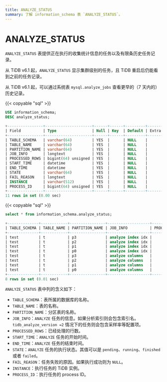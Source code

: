 ```yaml
---
title: ANALYZE_STATUS
summary: 了解 information_schema 表 `ANALYZE_STATUS`。
---
```


# ANALYZE_STATUS

`ANALYZE_STATUS` 表提供正在执行的收集统计信息的任务以及有限条历史任务记录。

从 TiDB v6.1 起，`ANALYZE_STATUS` 显示集群级别的任务，且 TiDB 重启后仍能看到之前的任务记录。

从 TiDB v6.1 起，可以通过系统表 `mysql.analyze_jobs` 查看更早的（7 天内的） 历史记录。

{{< copyable "sql" >}}

```sql
USE information_schema;
DESC analyze_status;
```

```sql
+----------------+---------------------+------+------+---------+-------+
| Field          | Type                | Null | Key  | Default | Extra |
+----------------+---------------------+------+------+---------+-------+
| TABLE_SCHEMA   | varchar(64)         | YES  |      | NULL    |       |
| TABLE_NAME     | varchar(64)         | YES  |      | NULL    |       |
| PARTITION_NAME | varchar(64)         | YES  |      | NULL    |       |
| JOB_INFO       | longtext            | YES  |      | NULL    |       |
| PROCESSED_ROWS | bigint(64) unsigned | YES  |      | NULL    |       |
| START_TIME     | datetime            | YES  |      | NULL    |       |
| END_TIME       | datetime            | YES  |      | NULL    |       |
| STATE          | varchar(64)         | YES  |      | NULL    |       |
| FAIL_REASON    | longtext            | YES  |      | NULL    |       |
| INSTANCE       | varchar(512)        | YES  |      | NULL    |       |
| PROCESS_ID     | bigint(64) unsigned | YES  |      | NULL    |       |
+----------------+---------------------+------+------+---------+-------+
11 rows in set (0.00 sec)
```

{{< copyable "sql" >}}

```sql
select * from information_schema.analyze_status;
```

```sql
+--------------+------------+----------------+-------------------+----------------+---------------------+---------------------+----------+-------------+----------------+------------+
| TABLE_SCHEMA | TABLE_NAME | PARTITION_NAME | JOB_INFO          | PROCESSED_ROWS | START_TIME          | END_TIME            | STATE    | FAIL_REASON | INSTANCE       | PROCESS_ID |
+--------------+------------+----------------+-------------------+----------------+---------------------+---------------------+----------+-------------+----------------+------------+
| test         | t          | p3             | analyze index idx |              0 | 2022-05-16 21:12:24 | 2022-05-16 21:12:24 | finished | NULL        | 127.0.0.1:4000 |       NULL |
| test         | t          | p2             | analyze index idx |              0 | 2022-05-16 21:12:24 | 2022-05-16 21:12:24 | finished | NULL        | 127.0.0.1:4000 |       NULL |
| test         | t          | p1             | analyze index idx |              1 | 2022-05-16 21:12:24 | 2022-05-16 21:12:24 | finished | NULL        | 127.0.0.1:4000 |       NULL |
| test         | t          | p0             | analyze index idx |              0 | 2022-05-16 21:12:24 | 2022-05-16 21:12:24 | finished | NULL        | 127.0.0.1:4000 |       NULL |
| test         | t          | p3             | analyze columns   |              0 | 2022-05-16 21:12:24 | 2022-05-16 21:12:24 | finished | NULL        | 127.0.0.1:4000 |       NULL |
| test         | t          | p2             | analyze columns   |              0 | 2022-05-16 21:12:24 | 2022-05-16 21:12:24 | finished | NULL        | 127.0.0.1:4000 |       NULL |
| test         | t          | p1             | analyze columns   |              1 | 2022-05-16 21:12:24 | 2022-05-16 21:12:24 | finished | NULL        | 127.0.0.1:4000 |       NULL |
| test         | t          | p0             | analyze columns   |              0 | 2022-05-16 21:12:24 | 2022-05-16 21:12:24 | finished | NULL        | 127.0.0.1:4000 |       NULL |
+--------------+------------+----------------+-------------------+----------------+---------------------+---------------------+----------+-------------+----------------+------------+
8 rows in set (0.01 sec)
```

`ANALYZE_STATUS` 表中列的含义如下：

* `TABLE_SCHEMA`：表所属的数据库的名称。
* `TABLE_NAME`：表的名称。
* `PARTITION_NAME`：分区表的名称。
* `JOB_INFO`：`ANALYZE` 任务的信息。如果分析索引则会包含索引名。`tidb_analyze_version =2` 情况下的任务则会包含采样率等配置项。
* `PROCESSED_ROWS`：已经处理的行数。
* `START_TIME`：`ANALYZE` 任务的开始时间。
* `END_TIME`：`ANALYZE` 任务的结束时间。
* `STATE`：`ANALYZE` 任务的执行状态。其值可以是 `pending`、`running`、`finished` 或者 `failed`。
* `FAIL_REASON`：任务失败的原因。如果执行成功则为 `NULL`。
* `INSTANCE`：执行任务的 TiDB 实例。
* `PROCESS_ID`：执行任务的 process ID。
